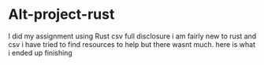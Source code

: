 # Alt-project-rust
I did my assignment using Rust csv
full disclosure i am fairly new to rust and csv i have tried to find resources to help but there wasnt much. here is what i ended up finishing
